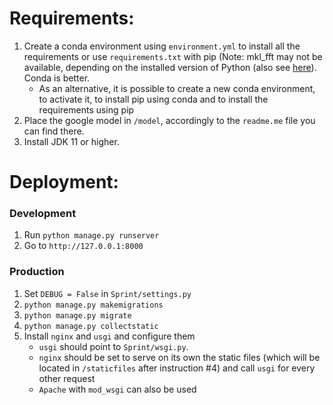# Requirements:
1. Create a conda environment using `environment.yml` to install all the requirements or use `requirements.txt` with pip (Note: mkl_fft may not be available, depending on the installed version of Python (also see [here](https://github.com/IntelPython/mkl_fft/issues/26)). Conda is better.
   * As an alternative, it is possible to create a new conda environment, to activate it, to install pip using conda and to install the requirements using pip
2. Place the google model in `/model`, accordingly to the `readme.me` file you can find there.
3. Install JDK 11 or higher.


# Deployment:
### Development
1. Run `python manage.py runserver`
2. Go to `http://127.0.0.1:8000`

### Production
1. Set `DEBUG = False` in `Sprint/settings.py`
2. `python manage.py makemigrations`
3. `python manage.py migrate`
4. `python manage.py collectstatic`
5. Install `nginx` and `usgi` and configure them
    * `usgi` should point to `Sprint/wsgi.py`.
    * `nginx` should be set to serve on its own the static files (which will be located in `/staticfiles` after instruction #4) and call `usgi` for every other request
    *  `Apache` with `mod_wsgi` can also be used

